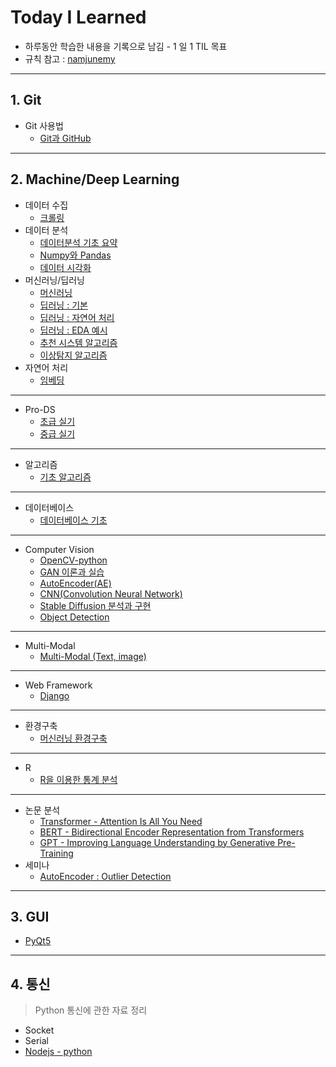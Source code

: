 # Today I Learned

- 하루동안 학습한 내용을 기록으로 남김 - 1 일 1 TIL 목표
- 규칙 참고 : [namjunemy](https://github.com/namjunemy/TIL) 

---

## 1. Git

- Git 사용법
  - [Git과 GitHub](https://github.com/wjsrlahrlco1998/TIL/blob/master/Basic_github)


---

## 2. Machine/Deep Learning

- 데이터 수집
  - [크롤링](https://github.com/wjsrlahrlco1998/TIL/blob/master/Data_crawling)
- 데이터 분석
  - [데이터분석 기초 요약](https://github.com/wjsrlahrlco1998/TIL/tree/master/Basic_DataAnalysis)
  - [Numpy와 Pandas](https://github.com/wjsrlahrlco1998/TIL/blob/master/Numpy_Pandas)
  - [데이터 시각화](https://github.com/wjsrlahrlco1998/TIL/blob/master/Data_visualization)
- 머신러닝/딥러닝
  - [머신러닝](https://github.com/wjsrlahrlco1998/TIL/blob/master/Machine_learning)
  - [딥러닝 : 기본](https://github.com/wjsrlahrlco1998/TIL/blob/master/Deep_learning)
  - [딥러닝 : 자연어 처리](https://github.com/wjsrlahrlco1998/TIL/blob/master/Unstructured_text_analysis)
  - [딥러닝 : EDA 예시](https://github.com/wjsrlahrlco1998/TIL/blob/master/DI_data_analysis)
  - [추천 시스템 알고리즘](https://github.com/wjsrlahrlco1998/TIL/blob/master/Recommendation_system)
  - [이상탐지 알고리즘](https://github.com/wjsrlahrlco1998/TIL/blob/master/Anomaly_Detection)
- 자연어 처리
  - [임베딩](https://github.com/wjsrlahrlco1998/TIL/blob/master/NLP)

---

- Pro-DS
  - [초급 실기](https://github.com/wjsrlahrlco1998/TIL/blob/master/Pro_DS_Beginner)
  - [중급 실기](https://github.com/wjsrlahrlco1998/TIL/blob/master/Pro_DS_Middle_class)

---

- 알고리즘
  - [기초 알고리즘](https://github.com/wjsrlahrlco1998/TIL/blob/master/Algorithm)

---

- 데이터베이스
  - [데이터베이스 기초](https://github.com/wjsrlahrlco1998/TIL/blob/master/DataBase)

---

- Computer Vision
  - [OpenCV-python](https://github.com/wjsrlahrlco1998/TIL/blob/master/OpenCV)
  - [GAN 이론과 실습](https://github.com/wjsrlahrlco1998/TIL/blob/master/GAN)
  - [AutoEncoder(AE)](https://github.com/wjsrlahrlco1998/TIL/blob/master/AutoEncoder)
  - [CNN(Convolution Neural Network)](https://github.com/wjsrlahrlco1998/TIL/blob/master/CNN)
  - [Stable Diffusion 분석과 구현](https://github.com/wjsrlahrlco1998/TIL/blob/master/Stable_Diffusion)
  - [Object Detection](https://github.com/wjsrlahrlco1998/TIL/blob/master/Object_Detection)

---

- Multi-Modal
  - [Multi-Modal (Text, image)]()

---

- Web Framework
  - [Django](https://github.com/wjsrlahrlco1998/TIL/blob/master/Django)

---

- 환경구축
  - [머신러닝 환경구축](https://github.com/wjsrlahrlco1998/TIL/blob/master/ML_Setup)

---

- R
  - [R을 이용한 통계 분석](https://github.com/wjsrlahrlco1998/TIL/blob/master/R)

---

- 논문 분석
  - [Transformer - Attention Is All You Need](https://github.com/wjsrlahrlco1998/TIL/blob/master/Transformer)
  - [BERT -  Bidirectional Encoder Representation from Transformers](https://github.com/wjsrlahrlco1998/TIL/blob/master/BERT)
  - [GPT - Improving Language Understanding by Generative Pre-Training](https://github.com/wjsrlahrlco1998/TIL/blob/master/GPT)
- 세미나
  - [AutoEncoder : Outlier Detection](https://github.com/wjsrlahrlco1998/TIL/blob/master/AutoEncoder_Seminar)

---

## 3. GUI

- [PyQt5](https://github.com/wjsrlahrlco1998/TIL/blob/master/PyQt5)

---

## 4. 통신

> Python 통신에 관한 자료 정리

- Socket
- Serial
- [Nodejs - python](https://github.com/wjsrlahrlco1998/TIL/blob/master/Integration_with_Nodejs)
